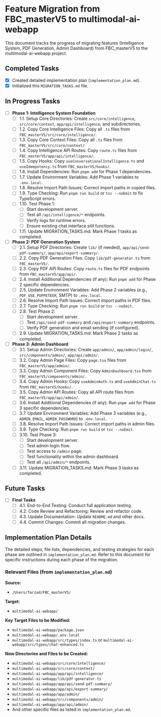 # Feature Migration from FBC_masterV5 to multimodal-ai-webapp

This document tracks the progress of migrating features (Intelligence System, PDF Generation, Admin Dashboard) from FBC_masterV5 to the multimodal-ai-webapp project.

## Completed Tasks

- [x] Created detailed implementation plan (`implementation_plan.md`).
- [x] Initialized this `MIGRATION_TASKS.md` file.

## In Progress Tasks

- [ ] **Phase 1: Intelligence System Foundation**
  - [ ] 1.1. Setup Core Directories: Create `src/core/intelligence`, `src/core/context`, `app/api/intelligence`, and subdirectories.
  - [ ] 1.2. Copy Core Intelligence Files: Copy all `.ts` files from `FBC_masterV5/src/core/intelligence/`.
  - [ ] 1.3. Copy Core Context Files: Copy all `.ts` files from `FBC_masterV5/src/core/context/`.
  - [ ] 1.4. Copy Intelligence API Routes: Copy `route.ts` files from `FBC_masterV5/app/api/intelligence/`.
  - [ ] 1.5. Copy Hooks: Copy `useConversationalIntelligence.ts` and `useIdempotency.ts` from `FBC_masterV5/hooks/`.
  - [ ] 1.6. Install Dependencies: Run `pnpm add` for Phase 1 dependencies.
  - [ ] 1.7. Update Environment Variables: Add Phase 1 variables to `.env.local`.
  - [ ] 1.8. Resolve Import Path Issues: Correct import paths in copied files.
  - [ ] 1.9. Type Checking: Run `pnpm run build` or `tsc --noEmit` to fix TypeScript errors.
  - [ ] 1.10. Test Phase 1:
    - [ ] Start development server.
    - [ ] Test all `/api/intelligence/*` endpoints.
    - [ ] Verify logs for runtime errors.
    - [ ] Ensure existing chat interface still functions.
  - [ ] 1.11. Update MIGRATION_TASKS.md: Mark Phase 1 tasks as completed.

- [ ] **Phase 2: PDF Generation System**
  - [ ] 2.1. Setup PDF Directories: Create `lib/` (if needed), `app/api/send-pdf-summary/`, `app/api/export-summary/`.
  - [ ] 2.2. Copy PDF Generation Files: Copy `lib/pdf-generator.ts` from `FBC_masterV5/`.
  - [ ] 2.3. Copy PDF API Routes: Copy `route.ts` files for PDF endpoints from `FBC_masterV5/app/api/`.
  - [ ] 2.4. Install Additional Dependencies (if any): Run `pnpm add` for Phase 2 specific dependencies.
  - [ ] 2.5. Update Environment Variables: Add Phase 2 variables (e.g., `PDF_USE_PUPPETEER`, SMTP) to `.env.local`.
  - [ ] 2.6. Resolve Import Path Issues: Correct import paths in PDF files.
  - [ ] 2.7. Type Checking: Run `pnpm run build` or `tsc --noEmit`.
  - [ ] 2.8. Test Phase 2:
    - [ ] Start development server.
    - [ ] Test `/api/send-pdf-summary` and `/api/export-summary` endpoints.
    - [ ] Verify PDF generation and email sending (if configured).
  - [ ] 2.9. Update MIGRATION_TASKS.md: Mark Phase 2 tasks as completed.

- [ ] **Phase 3: Admin Dashboard**
  - [ ] 3.1. Setup Admin Directories: Create `app/admin/`, `app/admin/login/`, `src/components/admin/`, `app/api/admin/`.
  - [ ] 3.2. Copy Admin Page Files: Copy `page.tsx` files from `FBC_masterV5/app/admin/`.
  - [ ] 3.3. Copy Admin Component Files: Copy `AdminDashboard.tsx` from `FBC_masterV5/components/admin/`.
  - [ ] 3.4. Copy Admin Hooks: Copy `useAdminAuth.ts` and `useAdminChat.ts` from `FBC_masterV5/hooks/`.
  - [ ] 3.5. Copy Admin API Routes: Copy all API route files from `FBC_masterV5/app/api/admin/`.
  - [ ] 3.6. Install Additional Dependencies (if any): Run `pnpm add` for Phase 3 specific dependencies.
  - [ ] 3.7. Update Environment Variables: Add Phase 3 variables (e.g., `ADMIN_EMAIL`, `ADMIN_PASSWORD`) to `.env.local`.
  - [ ] 3.8. Resolve Import Path Issues: Correct import paths in admin files.
  - [ ] 3.9. Type Checking: Run `pnpm run build` or `tsc --noEmit`.
  - [ ] 3.10. Test Phase 3:
    - [ ] Start development server.
    - [ ] Test admin login flow.
    - [ ] Test access to `/admin` page.
    - [ ] Test functionality within the admin dashboard.
    - [ ] Test all `/api/admin/*` endpoints.
  - [ ] 3.11. Update MIGRATION_TASKS.md: Mark Phase 3 tasks as completed.

## Future Tasks

- [ ] **Final Tasks**
  - [ ] 4.1. End-to-End Testing: Conduct full application testing.
  - [ ] 4.2. Code Review and Refactoring: Review and refactor code.
  - [ ] 4.3. Update Documentation: Update `README.md` and other docs.
  - [ ] 4.4. Commit Changes: Commit all migration changes.

## Implementation Plan Details

The detailed steps, file lists, dependencies, and testing strategies for each phase are outlined in `implementation_plan.md`. Refer to this document for specific instructions during each phase of the migration.

### Relevant Files (from `implementation_plan.md`)

**Source:**
- `/Users/farzad/FBC_masterV5/`

**Target:**
- `multimodal-ai-webapp/`

**Key Target Files to be Modified:**
- `multimodal-ai-webapp/package.json`
- `multimodal-ai-webapp/.env.local`
- `multimodal-ai-webapp/src/types/index.ts` or `multimodal-ai-webapp/src/types/chat-enhanced.ts`

**New Directories and Files to be Created:**
- `multimodal-ai-webapp/src/core/intelligence/`
- `multimodal-ai-webapp/src/core/context/`
- `multimodal-ai-webapp/app/api/intelligence/`
- `multimodal-ai-webapp/lib/pdf-generator.ts`
- `multimodal-ai-webapp/app/api/send-pdf-summary/`
- `multimodal-ai-webapp/app/api/export-summary/`
- `multimodal-ai-webapp/app/admin/`
- `multimodal-ai-webapp/src/components/admin/`
- `multimodal-ai-webapp/app/api/admin/`
- And other specific files as listed in `implementation_plan.md`.
